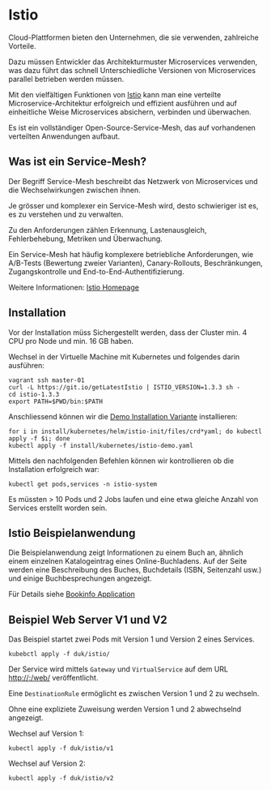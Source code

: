 Istio
=====

Cloud-Plattformen bieten den Unternehmen, die sie verwenden, zahlreiche Vorteile.

Dazu müssen Entwickler das Architekturmuster Microservices verwenden, was dazu führt das schnell Unterschiedliche Versionen von Microservices parallel betrieben werden müssen.

Mit den vielfältigen Funktionen von [Istio](http://istio.io) kann man eine verteilte Microservice-Architektur erfolgreich und effizient ausführen und auf einheitliche Weise Microservices absichern, verbinden und überwachen.

Es ist ein vollständiger Open-Source-Service-Mesh, das auf vorhandenen verteilten Anwendungen aufbaut.

Was ist ein Service-Mesh?
-------------------------

Der Begriff Service-Mesh beschreibt das Netzwerk von Microservices und die Wechselwirkungen zwischen ihnen. 

Je grösser und komplexer ein Service-Mesh wird, desto schwieriger ist es, es zu verstehen und zu verwalten. 

Zu den Anforderungen zählen Erkennung, Lastenausgleich, Fehlerbehebung, Metriken und Überwachung. 

Ein Service-Mesh hat häufig komplexere betriebliche Anforderungen, wie A/B-Tests (Bewertung zweier Varianten), Canary-Rollouts, Beschränkungen, Zugangskontrolle und End-to-End-Authentifizierung.

Weitere Informationen: [Istio Homepage](https://istio.io/docs/concepts/what-is-istio/)

Installation
------------

Vor der Installation müss Sichergestellt werden, dass der Cluster min. 4 CPU pro Node und min. 16 GB haben. 

Wechsel in der Virtuelle Machine mit Kubernetes und folgendes darin ausführen:

    vagrant ssh master-01
    curl -L https://git.io/getLatestIstio | ISTIO_VERSION=1.3.3 sh -
    cd istio-1.3.3
    export PATH=$PWD/bin:$PATH
    
Anschliessend können wir die [Demo Installation Variante](https://istio.io/docs/setup/install/kubernetes/#installation-steps) installieren:

    for i in install/kubernetes/helm/istio-init/files/crd*yaml; do kubectl apply -f $i; done
    kubectl apply -f install/kubernetes/istio-demo.yaml
    
Mittels den nachfolgenden Befehlen können wir kontrollieren ob die Installation erfolgreich war:

    kubectl get pods,services -n istio-system 
    
Es müssten > 10 Pods und 2 Jobs laufen und eine etwa gleiche Anzahl von Services erstellt worden sein.

Istio Beispielanwendung
-----------------------

Die Beispielanwendung zeigt Informationen zu einem Buch an, ähnlich einem einzelnen Katalogeintrag eines Online-Buchladens. Auf der Seite werden eine Beschreibung des Buches, Buchdetails (ISBN, Seitenzahl usw.) und einige Buchbesprechungen angezeigt.

Für Details siehe [Bookinfo Application](https://istio.io/docs/examples/bookinfo/)

Beispiel Web Server V1 und V2
-----------------------------

Das Beispiel startet zwei Pods mit Version 1 und Version 2 eines Services.

    kubebctl apply -f duk/istio/

Der Service wird mittels `Gateway` und `VirtualService` auf dem URL [http://<cluster>:<port istio>/web/](http://192.168.137.100:31380/web/) veröffentlicht.

Eine `DestinationRule` ermöglicht es zwischen Version 1 und 2 zu wechseln.

Ohne eine expliziete Zuweisung werden Version 1 und 2 abwechselnd angezeigt.

Wechsel auf Version 1:

    kubectl apply -f duk/istio/v1
    
Wechsel auf Version 2:

    kubectl apply -f duk/istio/v2
